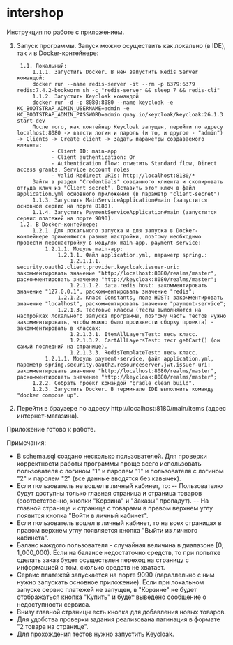 # intershop

Инструкция по работе с приложением.
1. Запуск программы.
Запуск можно осуществить как локально (в IDE), так и в Docker-контейнере:

        1.1. Локальный:
            1.1.1. Запустить Docker. В нем запустить Redis Server командой:
            docker run --name redis-server -it --rm -p 6379:6379 redis:7.4.2-bookworm sh -c "redis-server && sleep 7 && redis-cli"
            1.1.2. Запустить Keycloak командой
            docker run -d -p 8080:8080 --name keycloak -e KC_BOOTSTRAP_ADMIN_USERNAME=admin -e KC_BOOTSTRAP_ADMIN_PASSWORD=admin quay.io/keycloak/keycloak:26.1.3 start-dev
            После того, как контейнер Keycloak запущен, перейти по адресу localhost:8080 -> ввести логин и пароль (и то, и другое - "admin") -> Clients -> Create client -> Задать параметры создаваемого клиента:
                  - Client ID: main-app
                  - Client authentication: On
                  - Authentication flow: отметить Standard flow, Direct access grants, Service account roles
                  - Valid Redirect URIs: http://localhost:8180/*
            Зайти в раздел "Credentials" созданного клиента и скопировать оттуда ключ из "Client secret". Вставить этот ключ в файл application.yml основного приложения (в параметр "client-secret")
            1.1.3. Запустить MainServiceApplication#main (запустится основной сервис на порте 8180).
            1.1.4. Запустить PaymentServiceApplication#main (запустится сервис платежей на порте 9090).
        1.2. В Docker-контейнере:
            1.2.1. Для локального запуска и для запуска в Docker-контейнере применяются разные настройки, поэтому необходимо провести перенастройку в модулях main-app, payment-service:
                1.2.1.1. Модуль main-app:
                    1.2.1.1. Файл application.yml, параметр spring.:
                        1.2.1.1.1. security.oauth2.client.provider.keycloak.issuer-uri: закомментировать значение "http://localhost:8080/realms/master", раскомментировать значение "http://keycloak:8080/realms/master";
                        1.2.1.1.2. data.redis.host: закомментировать значение "127.0.0.1", раскомментировать значение "redis";
                    1.2.1.2. Класс Constants, поле HOST: закомментировать значение "localhost", раскомментировать значение "payment-service";
                    1.2.1.3. Тестовые классы (тесты выполняются на настройках локального запуска программы, поэтому часть тестов нужно закомментировать, чтобы можно было произвести сборку проекта) - закомментировать в классах:
                        1.2.1.3.1. ItemAllLayersTest: весь класс.
                        1.2.1.3.2. CartAllLayersTest: тест getCart() (он самый последний на странице).
                        1.2.1.3.3. RedisTemplateTest: весь класс.
                1.2.1.1. Модуль payment-service, файл application.yml, параметр spring.security.oauth2.resourceserver.jwt.issuer-uri: закомментировать значение "http://localhost:8080/realms/master", раскомментировать значение "http://keycloak:8080/realms/master";
            1.2.2. Собрать проект командой "gradle clean build".
            1.2.3. Запустить Docker. В терминале IDE выполнить команду "docker compose up".

2. Перейти в браузере по адресу http://localhost:8180/main/items (адрес интернет-магазина).

Приложение готово к работе.

Примечания:
- В schema.sql создано несколько пользователей. Для проверки корректности работы программы проще всего использовать пользователя с логином "1" и паролем "1" и пользователя с логином "2" и паролем "2" (все данные вводятся без кавычек). 
- Если пользователь не вошел в личный кабинет, то:
  -- Пользователю будут доступны только главная страница и страница товаров (соответственно, кнопки "Корзина" и "Заказы" пропадут).
  -- На главной странице и странице с товарами в правом верхнем углу появится кнопка "Войти в личный кабинет".
- Если пользователь вошел в личный кабинет, то на всех страницах в правом верхнем углу появляется кнопка "Выйти из личного кабинета".
- Баланс каждого пользователя - случайная величина в диапазоне [0; 1_000_000). Если на балансе недостаточно средств, то при попытке сделать заказ будет осуществлен переход на страницу с информацией о том, сколько средств не хватает.
- Сервис платежей запускается на порте 9090 (параллельно с ним нужно запускать основное приложение). Если при локальном запуске сервис платежей не запущен, в "Корзине" не будет отображаться кнопка "Купить" и будет выведено сообщение о недоступности сервиса.
- Внизу главной страницы есть кнопка для добавления новых товаров.
- Для удобства проверки задания реализована пагинация в формате "2 товара на странице". 
- Для прохождения тестов нужно запустить Keycloak.